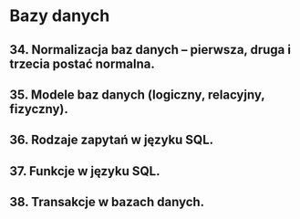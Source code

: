 # Bazy danych

## 34. Normalizacja baz danych – pierwsza, druga i trzecia postać normalna.
## 35. Modele baz danych (logiczny, relacyjny, fizyczny).
## 36. Rodzaje zapytań w języku SQL.
## 37. Funkcje w języku SQL.
## 38. Transakcje w bazach danych. 
